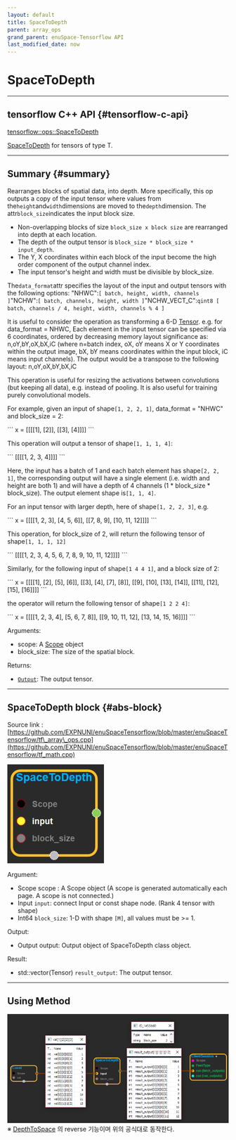 ```yaml
--- 
layout: default 
title: SpaceToDepth 
parent: array_ops 
grand_parent: enuSpace-Tensorflow API 
last_modified_date: now 
--- 
```


# SpaceToDepth

---

## tensorflow C++ API {#tensorflow-c-api}

[tensorflow::ops::SpaceToDepth](https://www.tensorflow.org/api_docs/cc/class/tensorflow/ops/space-to-depth.html)

[SpaceToDepth](https://www.tensorflow.org/api_docs/cc/class/tensorflow/ops/space-to-depth.html#classtensorflow_1_1ops_1_1_space_to_depth) for tensors of type T.

---

## Summary {#summary}

Rearranges blocks of spatial data, into depth. More specifically, this op outputs a copy of the input tensor where values from the`height`and`width`dimensions are moved to the`depth`dimension. The attr`block_size`indicates the input block size.

* Non-overlapping blocks of size `block_size x block size` are rearranged into depth at each location.
* The depth of the output tensor is `block_size * block_size * input_depth`.
* The Y, X coordinates within each block of the input become the high order component of the output channel index.
* The input tensor's height and width must be divisible by block\_size.

The`data_format`attr specifies the layout of the input and output tensors with the following options: "NHWC":`[ batch, height, width, channels ]`"NCHW":`[ batch, channels, height, width ]`"NCHW\_VECT\_C":`qint8 [ batch, channels / 4, height, width, channels % 4 ]`

It is useful to consider the operation as transforming a 6-D [Tensor](https://www.tensorflow.org/versions/r1.4/api_docs/cc/class/tensorflow/tensor.html#classtensorflow_1_1_tensor). e.g. for data\_format = NHWC, Each element in the input tensor can be specified via 6 coordinates, ordered by decreasing memory layout significance as: n,oY,bY,oX,bX,iC \(where n=batch index, oX, oY means X or Y coordinates within the output image, bX, bY means coordinates within the input block, iC means input channels\). The output would be a transpose to the following layout: n,oY,oX,bY,bX,iC

This operation is useful for resizing the activations between convolutions \(but keeping all data\), e.g. instead of pooling. It is also useful for training purely convolutional models.

For example, given an input of shape`[1, 2, 2, 1]`, data\_format = "NHWC" and block\_size = 2:

\`\`\` x = \[\[\[\[1\], \[2\]\], \[\[3\], \[4\]\]\]\] \`\`\`

This operation will output a tensor of shape`[1, 1, 1, 4]`:

\`\`\` \[\[\[\[1, 2, 3, 4\]\]\]\] \`\`\`

Here, the input has a batch of 1 and each batch element has shape`[2, 2, 1]`, the corresponding output will have a single element \(i.e. width and height are both 1\) and will have a depth of 4 channels \(1 \* block\_size \* block\_size\). The output element shape is`[1, 1, 4]`.

For an input tensor with larger depth, here of shape`[1, 2, 2, 3]`, e.g.

\`\`\` x = \[\[\[\[1, 2, 3\], \[4, 5, 6\]\], \[\[7, 8, 9\], \[10, 11, 12\]\]\]\] \`\`\`

This operation, for block\_size of 2, will return the following tensor of shape`[1, 1, 1, 12]`

\`\`\` \[\[\[\[1, 2, 3, 4, 5, 6, 7, 8, 9, 10, 11, 12\]\]\]\] \`\`\`

Similarly, for the following input of shape`[1 4 4 1]`, and a block size of 2:

\`\`\` x = \[\[\[\[1\], \[2\], \[5\], \[6\]\], \[\[3\], \[4\], \[7\], \[8\]\], \[\[9\], \[10\], \[13\], \[14\]\], \[\[11\], \[12\], \[15\], \[16\]\]\]\] \`\`\`

the operator will return the following tensor of shape`[1 2 2 4]`:

\`\`\` x = \[\[\[\[1, 2, 3, 4\], \[5, 6, 7, 8\]\], \[\[9, 10, 11, 12\], \[13, 14, 15, 16\]\]\]\] \`\`\`

Arguments:

* scope: A [Scope](https://www.tensorflow.org/versions/r1.4/api_docs/cc/class/tensorflow/scope.html#classtensorflow_1_1_scope) object
* block\_size: The size of the spatial block.

Returns:

* [`Output`](https://www.tensorflow.org/versions/r1.4/api_docs/cc/class/tensorflow/output.html#classtensorflow_1_1_output): The output tensor.

---

## SpaceToDepth block {#abs-block}

Source link :[https://github.com/EXPNUNI/enuSpaceTensorflow/blob/master/enuSpaceTensorflow/tf\_array\_ops.cpp](https://github.com/EXPNUNI/enuSpaceTensorflow/blob/master/enuSpaceTensorflow/tf_math.cpp)

![](./assets/array_ops/spacetodepth1.png)

Argument:

* Scope scope : A Scope object \(A scope is generated automatically each page. A scope is not connected.\)
* Input `input`: connect Input or const shape node. \(Rank 4 tensor with shape\)
* Int64 `block_size`: 1-D with shape `[M]`, all values must be &gt;= 1.

Output:

* Output output: Output object of SpaceToDepth class object.

Result:

* std::vector\(Tensor\) `result_output`: The output tensor.

---

## Using Method

![](./assets/array_ops/spacetodepth2.png)  
※ [DepthToSpace](https://www.tensorflow.org/api_docs/cc/class/tensorflow/ops/depth-to-space.html#classtensorflow_1_1ops_1_1_depth_to_space) 의 reverse 기능이며 위의 공식대로 동작한다.

